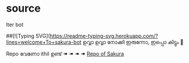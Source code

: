 # source
 lter bot

##[![Typing SVG](https://readme-typing-svg.herokuapp.com/?lines=welcome+To+sakura-bot
ഉവ്വാ ഉവ്വാ നോക്കി ഇരുന്നോ, ഇപ്പൊ കിട്ടും 🤤

Repo വേണോ ithil ഉണ്ട് ➠  ➠ ➠ ➠ <a href=https://t.me/+pygLmi42muUwNjll> Repo of Sakura</a>
